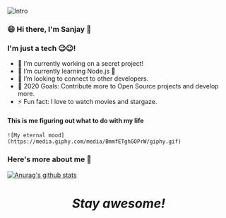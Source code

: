 ![Intro](https://1.bp.blogspot.com/-70vU_I6CLq8/XyzfUMkNRJI/AAAAAAAACs4/LtQLK6jrDXYva0rsxmZtdITEWTMDCIk-wCLcBGAsYHQ/s2240/newfile.png)


### 😄 Hi there, I'm Sanjay 👋

### I'm just a tech 😉😉!
- 🔭 I’m currently working on a secret project!
- 🌱 I’m currently learning Node.js 🤣
- 👯 I’m looking to connect to other developers.
- 🥅 2020 Goals: Contribute more to Open Source projects and develop more.
- ⚡ Fun fact: I love to watch movies and stargaze.

#### This is me figuring out what to do with my life

    ![My eternal mood](https://media.giphy.com/media/BmmfETghGOPrW/giphy.gif)


### Here's more about me 🤨
[![Anurag's github stats](https://github-readme-stats.vercel.app/api?username=sanjaysanjel019&count_private=true&show_icons=true&theme=radical)](https://github.com/anuraghazra/github-readme-stats)


<h1 align='center'><i>Stay awesome!</i></h1>



